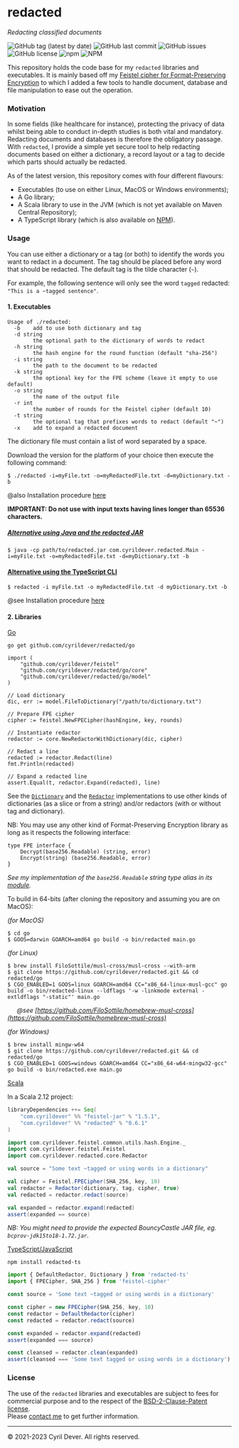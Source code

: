 # redacted
_Redacting classified documents_

![GitHub tag (latest by date)](https://img.shields.io/github/v/tag/cyrildever/redacted)
![GitHub last commit](https://img.shields.io/github/last-commit/cyrildever/redacted)
![GitHub issues](https://img.shields.io/github/issues/cyrildever/redacted)
![GitHub license](https://img.shields.io/github/license/cyrildever/redacted)
![npm](https://img.shields.io/npm/dw/redacted-ts)
![NPM](https://img.shields.io/npm/l/redacted-ts)

This repository holds the code base for my `redacted` libraries and executables.
It is mainly based off my [Feistel cipher for Format-Preserving Encryption](https://github.com/cyrildever/feistel) to which I added a few tools to handle document, database and file manipulation to ease out the operation.

### Motivation

In some fields (like healthcare for instance), protecting the privacy of data whilst being able to conduct in-depth studies is both vital and mandatory. Redacting documents and databases is therefore the obligatory passage.
With `redacted`, I provide a simple yet secure tool to help redacting documents based on either a dictionary, a record layout or a tag to decide which parts should actually be redacted.

As of the latest version, this repository comes with four different flavours:
* Executables (to use on either Linux, MacOS or Windows environments);
* A Go library;
* A Scala library to use in the JVM (which is not yet available on Maven Central Repository);
* A TypeScript library (which is also available on [NPM](https://www.npmjs.com/package/redacted-ts)).


### Usage

You can use either a dictionary or a tag (or both) to identify the words you want to redact in a document.
The tag should be placed before any word that should be redacted. The default tag is the tilde character (`~`).

For example, the following sentence will only see the word `tagged` redacted: `"This is a ~tagged sentence"`.

#### 1. Executables

```
Usage of ./redacted:
  -b    add to use both dictionary and tag
  -d string
        the optional path to the dictionary of words to redact
  -h string
        the hash engine for the round function (default "sha-256")
  -i string
        the path to the document to be redacted
  -k string
        the optional key for the FPE scheme (leave it empty to use default)
  -o string
        the name of the output file
  -r int
        the number of rounds for the Feistel cipher (default 10)
  -t string
        the optional tag that prefixes words to redact (default "~")
  -x    add to expand a redacted document
```
The dictionary file must contain a list of word separated by a space.

Download the version for the platform of your choice then execute the following command:
```console
$ ./redacted -i=myFile.txt -o=myRedactedFile.txt -d=myDictionary.txt -b
```

@also Installation procedure [here](go/INSTALL.md)

__IMPORTANT: Do not use with input texts having lines longer than 65536 characters.__

##### <u>Alternative using Java and the redacted JAR</u>

```console
$ java -cp path/to/redacted.jar com.cyrildever.redacted.Main -i=myFile.txt -o=myRedactedFile.txt -d=myDictionary.txt -b
```

#### <u>Alternative using the TypeScript CLI</u>

```console
$ redacted -i myFile.txt -o myRedactedFile.txt -d myDictionary.txt -b
```

@see Installation procedure [here](ts/cli/README.md)

#### 2. Libraries

<u>Go</u>

```console
go get github.com/cyrildever/redacted/go
```

```golang
import (
    "github.com/cyrildever/feistel"
    "github.com/cyrildever/redacted/go/core"
    "github.com/cyrildever/redacted/go/model"
)

// Load dictionary
dic, err := model.FileToDictionary("/path/to/dictionary.txt")

// Prepare FPE cipher
cipher := feistel.NewFPECipher(hashEngine, key, rounds)

// Instantiate redactor
redactor := core.NewRedactorWithDictionary(dic, cipher)

// Redact a line
redacted := redactor.Redact(line)
fmt.Println(redacted)

// Expand a redacted line
assert.Equal(t, redactor.Expand(redacted), line)
```
See the [`Dictionary`](model/dictionary.go) and the [`Redactor`](core/redactor.go) implementations to use other kinds of dictionaries (as a slice or from a string) and/or redactors (with or without tag and dictionary).

NB: You may use any other kind of Format-Preserving Encryption library as long as it respects the following interface:
```golang
type FPE interface {
    Decrypt(base256.Readable) (string, error)
    Encrypt(string) (base256.Readable, error)
}
```
_See my implementation of the `base256.Readable` string type alias in its [module](https://github.com/cyrildever/feistel/common/utils/base256)._

To build in 64-bits (after cloning the repository and assuming you are on MacOS):

_(for MacOS)_
```console
$ cd go
$ GOOS=darwin GOARCH=amd64 go build -o bin/redacted main.go
```

_(for Linux)_
```console
$ brew install FiloSottile/musl-cross/musl-cross --with-arm
$ git clone https://github.com/cyrildever/redacted.git && cd redacted/go
$ CGO_ENABLED=1 GOOS=linux GOARCH=amd64 CC="x86_64-linux-musl-gcc" go build -o bin/redacted-linux --ldflags '-w -linkmode external -extldflags "-static"' main.go
```
&ensp;&ensp;&ensp;_@see [https://github.com/FiloSottile/homebrew-musl-cross](https://github.com/FiloSottile/homebrew-musl-cross)_

_(for Windows)_
```console
$ brew install mingw-w64
$ git clone https://github.com/cyrildever/redacted.git && cd redacted/go
$ CGO_ENABLED=1 GOOS=windows GOARCH=amd64 CC="x86_64-w64-mingw32-gcc" go build -o bin/redacted.exe main.go
```


<u>Scala</u>

In a Scala 2.12 project:
```sbt
libraryDependencies ++= Seq(
    "com.cyrildever" %% "feistel-jar" % "1.5.1",
    "com.cyrildever" %% "redacted" % "0.6.1"
)
```

```scala
import com.cyrildever.feistel.common.utils.hash.Engine._
import com.cyrildever.feistel.Feistel
import com.cyrildever.redacted.core.Redactor

val source = "Some text ~tagged or using words in a dictionary"

val cipher = Feistel.FPECipher(SHA_256, key, 10)
val redactor = Redactor(dictionary, tag, cipher, true)
val redacted = redactor.redact(source)

val expanded = redactor.expand(redacted)
assert(expanded == source)
```

_NB: You might need to provide the expected BouncyCastle JAR file, eg. `bcprov-jdk15to18-1.72.jar`._


<u>TypeScript/JavaScript</u>

```console
npm install redacted-ts
```

```typescript
import { DefaultRedactor, Dictionary } from 'redacted-ts'
import { FPECipher, SHA_256 } from 'feistel-cipher'

const source = 'Some text ~tagged or using words in a dictionary'

const cipher = new FPECipher(SHA_256, key, 10)
const redactor = DefaultRedactor(cipher)
const redacted = redactor.redact(source)

const expanded = redactor.expand(redacted)
assert(expanded === source)

const cleansed = redactor.clean(expanded)
assert(cleansed === 'Some text tagged or using words in a dictionary')
```

### License

The use of the `redacted` libraries and executables are subject to fees for commercial purpose and to the respect of the [BSD-2-Clause-Patent license](LICENSE). \
Please [contact me](mailto:cdever@pep-s.com) to get further information.


<hr />
&copy; 2021-2023 Cyril Dever. All rights reserved.